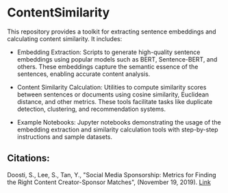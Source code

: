 # ContentSimilarity
This repository provides a toolkit for extracting sentence embeddings and calculating content similarity. It includes:

* Embedding Extraction: Scripts to generate high-quality sentence embeddings using popular models such as BERT, Sentence-BERT, and others. These embeddings capture the semantic essence of the sentences, enabling accurate content analysis.

* Content Similarity Calculation: Utilities to compute similarity scores between sentences or documents using cosine similarity, Euclidean distance, and other metrics. These tools facilitate tasks like duplicate detection, clustering, and recommendation systems.

* Example Notebooks: Jupyter notebooks demonstrating the usage of the embedding extraction and similarity calculation tools with step-by-step instructions and sample datasets.

## Citations:

Doosti, S., Lee, S., Tan, Y., "Social Media Sponsorship: Metrics for Finding the Right Content Creator-Sponsor Matches", (November 19, 2019). [Link](http://dx.doi.org/10.2139/ssrn.3490327)
